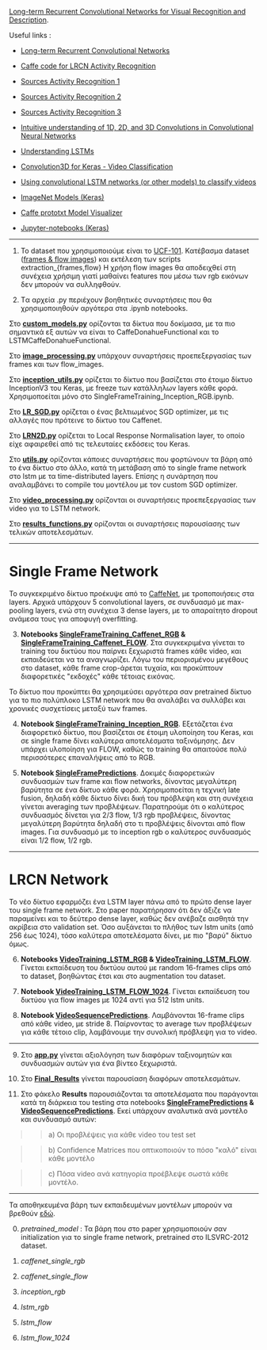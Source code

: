 [Long-term Recurrent Convolutional Networks for Visual Recognition and Description](https://arxiv.org/abs/1411.4389). 

Useful links :

* [Long-term Recurrent Convolutional Networks](http://jeffdonahue.com/lrcn/)

* [Caffe code for LRCN Activity Recognition](https://github.com/LisaAnne/lisa-caffe-public/tree/lstm_video_deploy/examples/LRCN_activity_recognition)

* [Sources Activity Recognition 1](http://blog.qure.ai/notes/deep-learning-for-videos-action-recognition-review)

* [Sources Activity Recognition 2](https://blog.coast.ai/five-video-classification-methods-implemented-in-keras-and-tensorflow-99cad29cc0b5)

* [Sources Activity Recognition 3](https://github.com/cherrylawrence/learngit/tree/87e97be5c2b449a5ee61efc826008f45b8b4fcf0/Experiments/python%E5%AE%9E%E7%8E%B0/keras/ActionRecognition-master/ActionRecognition-master)

* [Intuitive understanding of 1D, 2D, and 3D Convolutions in Convolutional Neural Networks](https://stackoverflow.com/questions/42883547/intuitive-understanding-of-1d-2d-and-3d-convolutions-in-convolutional-neural-n)

* [Understanding LSTMs](http://colah.github.io/posts/2015-08-Understanding-LSTMs/)

* [Convolution3D for Keras - Video Classification](https://github.com/axon-research/c3d-keras)

* [Using convolutional LSTM networks (or other models) to classify videos](https://github.com/sofiabroome/painface-recognition/blob/master/models.py)

* [ImageNet Models (Keras)](https://github.com/dandxy89/ImageModels)

* [Caffe prototxt Model Visualizer](http://ethereon.github.io/netscope/#/editor)

* [Jupyter-notebooks (Keras)](https://github.com/fchollet/deep-learning-with-python-notebooks)


---


1) To dataset που χρησιμοποιούμε είναι το [UCF-101](http://crcv.ucf.edu/data/UCF101.php). Κατέβασμα dataset ([frames & flow images](https://drive.google.com/drive/folders/0B_U4GvmpCOecMVIwS1lkSm5KTGM)) και εκτέλεση των scripts extraction_{frames,flow} 
Η χρήση flow images θα αποδειχθεί στη συνέχεια χρήσιμη γιατί μαθαίνει features που μέσω των rgb εικόνων δεν μπορούν να συλληφθούν. 


2) Tα αρχεία .py περιέχουν βοηθητικές συναρτήσεις που θα χρησιμοποιηθούν αργότερα στα .ipynb notebooks.

Στο **[custom_models.py](./custom_models.py)** ορίζονται τα δίκτυα που δοκίμασα, με τα πιο σημαντικά εξ αυτών να είναι το CaffeDonahueFunctional και το LSTMCaffeDonahueFunctional.

Στο **[image_processing.py](./image_processing.py)** υπάρχουν συναρτήσεις προεπεξεργασίας των frames και των flow_images.

Στο **[inception_utils.py](./inception_utils.py)** ορίζεται το δίκτυο που βασίζεται στο έτοιμο δίκτυο InceptionV3 του Keras, με freeze των κατάλληλων layers κάθε φορά. Χρησιμοποείται μόνο στο SingleFrameTraining_Inception_RGB.ipynb.

Στο **[LR_SGD.py](./LR_SGD.py)** ορίζεται ο ένας βελτιωμένος SGD optimizer, με τις αλλαγές που πρότεινε το δίκτυο του Caffenet.

Στο **[LRN2D.py](./LRN2D.py)** ορίζεται το Local Response Normalisation layer, το οποίο είχε αφαιρεθεί από τις τελευταίες εκδόσεις του Keras.

Στο **[utils.py](./utils.py)** ορίζονται κάποιες συναρτήσεις που φορτώνουν τα βάρη από το ένα δίκτυο στο άλλο, κατά τη μετάβαση από το single frame network στο lstm με τα time-distributed layers. Επίσης η συνάρτηση που αναλαμβάνει το compile του μοντέλου με τον custom SGD optimizer.

Στο **[video_processing.py](./video_processing.py)** ορίζονται οι συναρτήσεις προεπεξεργασίας των video για το LSTM network.

Στο **[results_functions.py](./results_functions.py)** ορίζονται οι συναρτήσεις παρουσίασης των τελικών αποτελεσμάτων.

---

# Single Frame Network
Το συγκεκριμένο δίκτυο προέκυψε από το [CaffeNet](https://github.com/BVLC/caffe/tree/master/models/bvlc_reference_caffenet), με τροποποιήσεις στα layers. Αρχικά υπάρχουν 5 convolutional layers, σε συνδυασμό με max-pooling layers, ενώ στη συνέχεια 3 dense layers, με το απαραίτητο dropout ανάμεσα τους για αποφυγή overfitting. 


3) **Notebooks [SingleFrameTraining_Caffenet_RGB](SingleFrameTraining_Caffenet_RGB.ipynb) & [SingleFrameTraining_Caffenet_FLOW](SingleFrameTraining_Caffenet_FLOW.ipynb)**. Στα συγκεκριμένα γίνεται το training του δικτύου που παίρνει ξεχωριστά frames κάθε video, και εκπαιδεύεται να τα αναγνωρίζει. 
Λόγω του περιορισμένου μεγέθους στο dataset, κάθε frame crop-άρεται τυχαία, και προκύπτουν διαφορετικές "εκδοχές" κάθε τέτοιας εικόνας.

Το δίκτυο που προκύπτει θα χρησιμεύσει αργότερα σαν pretrained δίκτυο για το πιο πολύπλοκο LSTM network που θα αναλάβει να συλλάβει και χρονικές συσχετίσεις μεταξύ των frames.

4) **Notebook [SingleFrameTraining_Inception_RGB](SingleFrameTraining_Inception_RGB.ipynb)**. Εξετάζεται ένα διαφορετικό δίκτυο, που βασίζεται σε έτοιμη υλοποίηση του Keras, και σε single frame δίνει καλύτερα αποτελέσματα ταξινόμησης. Δεν υπάρχει υλοποίηση για FLOW, καθώς το training θα απαιτούσε πολύ περισσότερες επαναλήψεις από το RGB.

5) **Notebook [SingleFramePredictions](SingleFramePredictions.ipynb)**. Δοκιμές διαφορετικών συνδυασμών των frame και flow networks, δίνοντας μεγαλύτερη βαρύτητα σε ένα δίκτυο κάθε φορά. Χρησιμοποείται η τεχνική late fusion, δηλαδή κάθε δίκτυο δίνει δική του πρόβλεψη και στη συνέχεια γίνεται averaging των προβλέψεων. Παρατηρούμε ότι ο καλύτερος συνδυασμός δίνεται για 2/3 flow, 1/3 rgb προβλέψεις, δίνοντας μεγαλύτερη βαρύτητα δηλαδή στο τι προβλέψεις δίνονται από flow images. Για συνδυασμό με το inception rgb ο καλύτερος συνδυασμός είναι 1/2 flow, 1/2 rgb.

---

# LRCN Network
Το νέο δίκτυο εφαρμόζει ένα LSTM layer πάνω από το πρώτο dense layer του single frame network. Στο paper παρατήρησαν ότι δεν άξιζε να παραμείνει και το δεύτερο dense layer, καθώς δεν ανέβαζε αισθητά την ακρίβεια στο validation set. Όσο αυξάνεται το πλήθος των lstm units (από 256 έως 1024), τόσο καλύτερα αποτελέσματα δίνει, με πιο "βαρύ" δίκτυο όμως.

6) **Notebooks [VideoTraining_LSTM_RGB](VideoTraining_LSTM_RGB.ipynb) & [VideoTraining_LSTM_FLOW](VideoTraining_LSTM_FLOW.ipynb)**. Γίνεται εκπαίδευση του δικτύου αυτού με random 16-frames clips από το dataset, βοηθώντας έτσι και στο augmentation του dataset.

7) **Notebook [VideoTraining_LSTM_FLOW_1024](VideoTraining_LSTM_FLOW_1024.ipynb)**. Γίνεται εκπαίδευση του δικτύου για flow images με 1024 αντί για 512 lstm units.

8) **Notebook [VideoSequencePredictions](VideoSequencePredictions.ipynb)**. Λαμβάνονται 16-frame clips από κάθε video, με stride 8. Παίρνοντας το average των προβλέψεων για κάθε τέτοιο clip, λαμβάνουμε την συνολική πρόβλεψη για το video.

---

9) Στο **[app.py](./app.py)** γίνεται αξιολόγηση των διαφόρων ταξινομητών και συνδυασμών αυτών για ένα βίντεο ξεχωριστά.

10) Στο **[Final_Results](./Final_Results.ipynb)** γίνεται παρουσίαση διαφόρων αποτελεσμάτων.

11) Στο φάκελο **Results** παρουσιάζονται τα αποτελέσματα που παράγονται κατά τη διάρκεια του testing στα notebooks **[SingleFramePredictions](SingleFramePredictions.ipynb) & [VideoSequencePredictions](VideoSequencePredictions.ipynb)**. Εκεί υπάρχουν αναλυτικά ανά μοντέλο και συνδυασμό αυτών:
>>a) Οι προβλέψεις για κάθε video του test set

>>b) Confidence Matrices που οπτικοποιούν το πόσο "καλό" είναι κάθε μοντέλο

>>c) Πόσα video ανά κατηγορία προέβλεψε σωστά κάθε μοντέλο.

---

Τα αποθηκευμένα βάρη των εκπαιδευμένων μοντέλων μπορούν να βρεθούν [εδώ](https://drive.google.com/drive/folders/1Eb_qrN7q7YJRAvzqDjXiVq-RRxp7Prhw).

0) *pretrained_model* : Τα βάρη που στο paper χρησιμοποιούν σαν initialization για το single frame network, pretrained στο ILSVRC-2012 dataset.

1) *caffenet_single_rgb*

2) *caffenet_single_flow*

3) *inception_rgb*

4) *lstm_rgb*

5) *lstm_flow*

6) *lstm_flow_1024*
